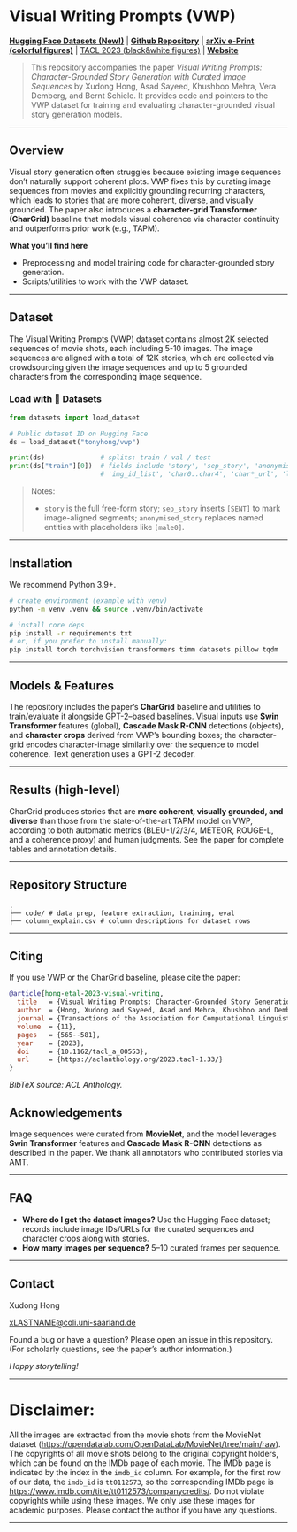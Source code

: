# Visual Writing Prompts (VWP)

**[Hugging Face Datasets (New!)](https://huggingface.co/datasets/tonyhong/vwp)** | **[Github Repository](https://github.com/vwprompt/vwp)** | **[arXiv e-Print (colorful figures)](https://arxiv.org/abs/2301.08571)** | [TACL 2023 (black&white figures)](https://doi.org/10.1162/tacl_a_00553) | **[Website](https://vwprompt.github.io/)**

> This repository accompanies the paper *Visual Writing Prompts: Character-Grounded Story Generation with Curated Image Sequences* by Xudong Hong, Asad Sayeed, Khushboo Mehra, Vera Demberg, and Bernt Schiele. It provides code and pointers to the VWP dataset for training and evaluating character-grounded visual story generation models. 

---

## Overview

Visual story generation often struggles because existing image sequences don’t naturally support coherent plots. VWP fixes this by curating image sequences from movies and explicitly grounding recurring characters, which leads to stories that are more coherent, diverse, and visually grounded. The paper also introduces a **character-grid Transformer (CharGrid)** baseline that models visual coherence via character continuity and outperforms prior work (e.g., TAPM). 

**What you’ll find here**

- Preprocessing and model training code for character-grounded story generation.
- Scripts/utilities to work with the VWP dataset.

---

## Dataset

The Visual Writing Prompts (VWP) dataset contains almost 2K selected sequences of movie shots, each including 5-10 images. The image sequences are aligned with a total of 12K stories, which are collected via crowdsourcing given the image sequences and up to 5  grounded characters from the corresponding image sequence.

### Load with 🤗 Datasets

```python
from datasets import load_dataset

# Public dataset ID on Hugging Face
ds = load_dataset("tonyhong/vwp")

print(ds)              # splits: train / val / test
print(ds["train"][0])  # fields include 'story', 'sep_story', 'anonymised_story',
                       # 'img_id_list', 'char0..char4', 'char*_url', 'link*', etc.
```

> Notes:
> - `story` is the full free-form story; `sep_story` inserts `[SENT]` to mark image-aligned segments; `anonymised_story` replaces named entities with placeholders like `[male0]`. 

---

## Installation

We recommend Python 3.9+.

```bash
# create environment (example with venv)
python -m venv .venv && source .venv/bin/activate

# install core deps
pip install -r requirements.txt
# or, if you prefer to install manually:
pip install torch torchvision transformers timm datasets pillow tqdm
```

---

## Models & Features

The repository includes the paper’s **CharGrid** baseline and utilities to train/evaluate it alongside GPT-2–based baselines. Visual inputs use **Swin Transformer** features (global), **Cascade Mask R-CNN** detections (objects), and **character crops** derived from VWP’s bounding boxes; the character-grid encodes character-image similarity over the sequence to model coherence. Text generation uses a GPT-2 decoder. 

---

## Results (high-level)

CharGrid produces stories that are **more coherent, visually grounded, and diverse** than those from the state-of-the-art TAPM model on VWP, according to both automatic metrics (BLEU-1/2/3/4, METEOR, ROUGE-L, and a coherence proxy) and human judgments. See the paper for complete tables and annotation details. 

---

## Repository Structure
```
.
├── code/ # data prep, feature extraction, training, eval
├── column_explain.csv # column descriptions for dataset rows
```

---

## Citing

If you use VWP or the CharGrid baseline, please cite the paper:

```bibtex
@article{hong-etal-2023-visual-writing,
  title   = {Visual Writing Prompts: Character-Grounded Story Generation with Curated Image Sequences},
  author  = {Hong, Xudong and Sayeed, Asad and Mehra, Khushboo and Demberg, Vera and Schiele, Bernt},
  journal = {Transactions of the Association for Computational Linguistics},
  volume  = {11},
  pages   = {565--581},
  year    = {2023},
  doi     = {10.1162/tacl_a_00553},
  url     = {https://aclanthology.org/2023.tacl-1.33/}
}
```
_BibTeX source: ACL Anthology._


## Acknowledgements

Image sequences were curated from **MovieNet**, and the model leverages **Swin Transformer** features and **Cascade Mask R-CNN** detections as described in the paper. We thank all annotators who contributed stories via AMT. 

---

## FAQ

- **Where do I get the dataset images?** Use the Hugging Face dataset; records include image IDs/URLs for the curated sequences and character crops along with stories.   
- **How many images per sequence?** 5–10 curated frames per sequence. 

---

## Contact

Xudong Hong

xLASTNAME@coli.uni-saarland.de

Found a bug or have a question? Please open an issue in this repository. (For scholarly questions, see the paper’s author information.) 

*Happy storytelling!*

---

# Disclaimer:

All the images are extracted from the movie shots from the MovieNet dataset (https://opendatalab.com/OpenDataLab/MovieNet/tree/main/raw). The copyrights of all movie shots belong to the original copyright holders, which can be found on the IMDb page of each movie. The IMDb page is indicated by the index in the `imdb_id` column. For example, for the first row of our data, the `imdb_id` is `tt0112573`, so the corresponding IMDb page is https://www.imdb.com/title/tt0112573/companycredits/. Do not violate copyrights while using these images. We only use these images for academic purposes. Please contact the author if you have any questions.

---
